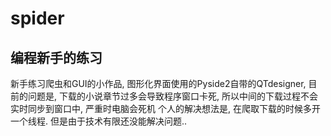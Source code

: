 # spider
## 编程新手的练习
新手练习爬虫和GUI的小作品, 图形化界面使用的Pyside2自带的QTdesigner, 
目前的问题是, 下载的小说章节过多会导致程序窗口卡死, 所以中间的下载过程不会实时同步到窗口中, 严重时电脑会死机
个人的解决想法是, 在爬取下载的时候多开一个线程. 但是由于技术有限还没能解决问题..
